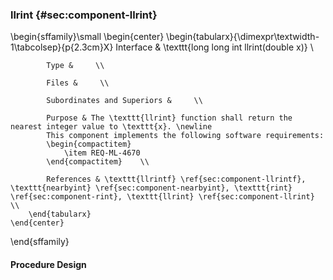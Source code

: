 ### llrint  {#sec:component-llrint}

\begin{sffamily}\small
	\begin{center}
		\begin{tabularx}{\dimexpr\textwidth-1\tabcolsep}{p{2.3cm}X}
			Interface       & \texttt{long long int llrint(double x)} \\ 
			
			Type &     \\ 
			
			Files &     \\ 
			
			Subordinates and Superiors &     \\ 
			
			Purpose & The \texttt{llrint} function shall return the nearest integer value to \texttt{x}. \newline
			This component implements the following software requirements:
			\begin{compactitem}
				\item REQ-ML-4670
			\end{compactitem}    \\ 
			
			References & \texttt{llrintf} \ref{sec:component-llrintf}, \texttt{nearbyint} \ref{sec:component-nearbyint}, \texttt{rint} \ref{sec:component-rint}, \texttt{llrint} \ref{sec:component-llrint}    \\ 
		\end{tabularx}
	\end{center}
\end{sffamily}

#### Procedure Design
